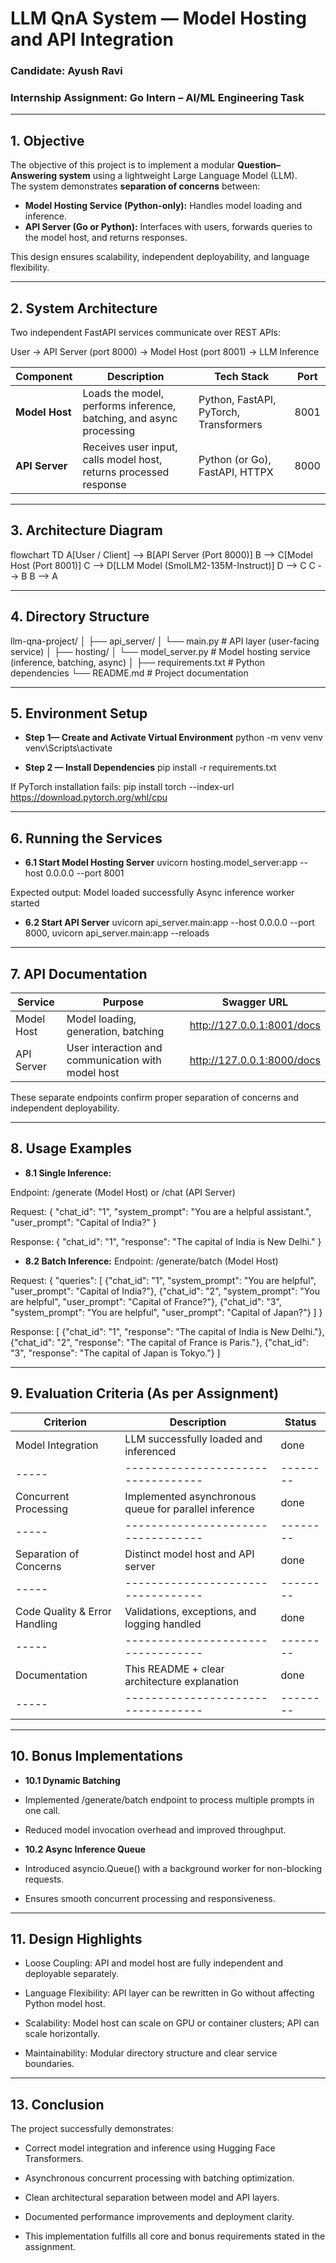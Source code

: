 # LLM QnA System — Model Hosting and API Integration

### Candidate: Ayush Ravi  
### Internship Assignment: Go Intern – AI/ML Engineering Task  

---

## 1. Objective

The objective of this project is to implement a modular **Question–Answering system** using a lightweight Large Language Model (LLM).  
The system demonstrates **separation of concerns** between:

- **Model Hosting Service (Python-only):** Handles model loading and inference.  
- **API Server (Go or Python):** Interfaces with users, forwards queries to the model host, and returns responses.

This design ensures scalability, independent deployability, and language flexibility.

---

## 2. System Architecture

Two independent FastAPI services communicate over REST APIs:

User → API Server (port 8000) → Model Host (port 8001) → LLM Inference


| Component | Description | Tech Stack | Port |
|------------|-------------|------------|------|
| **Model Host** | Loads the model, performs inference, batching, and async processing | Python, FastAPI, PyTorch, Transformers | 8001 |
| **API Server** | Receives user input, calls model host, returns processed response | Python (or Go), FastAPI, HTTPX | 8000 |

---

## 3. Architecture Diagram
flowchart TD
    A[User / Client] --> B[API Server (Port 8000)]
    B --> C[Model Host (Port 8001)]
    C --> D[LLM Model (SmolLM2-135M-Instruct)]
    D --> C
    C --> B
    B --> A

---

## 4. Directory Structure
llm-qna-project/
│
├── api_server/
│   └── main.py                # API layer (user-facing service)
│
├── hosting/
│   └── model_server.py        # Model hosting service (inference, batching, async)
│
├── requirements.txt           # Python dependencies
└── README.md                  # Project documentation

---

## 5. Environment Setup
- **Step 1— Create and Activate Virtual Environment**
python -m venv venv
venv\Scripts\activate

- **Step 2 — Install Dependencies**
pip install -r requirements.txt

If PyTorch installation fails:
pip install torch --index-url https://download.pytorch.org/whl/cpu

---

## 6. Running the Services
- **6.1 Start Model Hosting Server**
uvicorn hosting.model_server:app --host 0.0.0.0 --port 8001

Expected output:
Model loaded successfully 
Async inference worker started

- **6.2 Start API Server**
uvicorn api_server.main:app --host 0.0.0.0 --port 8000, 
uvicorn api_server.main:app --reloads

---

## 7. API Documentation


| **Service** | **Purpose** | **Swagger URL** |
|-----|-----------------------------------|--------------------------------------|
| Model Host | Model loading, generation, batching | http://127.0.0.1:8001/docs |
| API Server | User interaction and communication with model host | http://127.0.0.1:8000/docs |


These separate endpoints confirm proper separation of concerns and independent deployability.

---

## 8. Usage Examples
- **8.1 Single Inference:**

Endpoint: /generate (Model Host) or /chat (API Server)

Request:
{
  "chat_id": "1",
  "system_prompt": "You are a helpful assistant.",
  "user_prompt": "Capital of India?"
}

Response:
{
  "chat_id": "1",
  "response": "The capital of India is New Delhi."
}

- **8.2 Batch Inference:**
Endpoint: /generate/batch (Model Host)

Request:
{
  "queries": [
    {"chat_id": "1", "system_prompt": "You are helpful", "user_prompt": "Capital of India?"},
    {"chat_id": "2", "system_prompt": "You are helpful", "user_prompt": "Capital of France?"},
    {"chat_id": "3", "system_prompt": "You are helpful", "user_prompt": "Capital of Japan?"}
  ]
}

Response:
[
  {"chat_id": "1", "response": "The capital of India is New Delhi."},
  {"chat_id": "2", "response": "The capital of France is Paris."},
  {"chat_id": "3", "response": "The capital of Japan is Tokyo."}
]

---

## 9. Evaluation Criteria (As per Assignment)
| **Criterion** | **Description** | **Status** |
|-----|----------------------------------|--------|
| Model Integration | LLM successfully loaded and inferenced | done |
|-----|----------------------------------|--------|
| Concurrent Processing | Implemented asynchronous queue for parallel inference | done |
|-----|----------------------------------|--------|
| Separation of Concerns | Distinct model host and API server | done |
|-----|----------------------------------|--------|
| Code Quality & Error Handling | Validations, exceptions, and logging handled | done |
|-----|----------------------------------|--------|
| Documentation | This README + clear architecture explanation | done |
|-----|----------------------------------|--------|

---

## 10. Bonus Implementations
- **10.1 Dynamic Batching**

* Implemented /generate/batch endpoint to process multiple prompts in one call.

* Reduced model invocation overhead and improved throughput.

- **10.2 Async Inference Queue**

* Introduced asyncio.Queue() with a background worker for non-blocking requests.

* Ensures smooth concurrent processing and responsiveness.

---


## 11. Design Highlights

* Loose Coupling: API and model host are fully independent and deployable separately.

* Language Flexibility: API layer can be rewritten in Go without affecting Python model host.

* Scalability: Model host can scale on GPU or container clusters; API can scale horizontally.

* Maintainability: Modular directory structure and clear service boundaries.

---

## 13. Conclusion

The project successfully demonstrates:

* Correct model integration and inference using Hugging Face Transformers.

* Asynchronous concurrent processing with batching optimization.

* Clean architectural separation between model and API layers.

* Documented performance improvements and deployment clarity.

* This implementation fulfills all core and bonus requirements stated in the assignment.